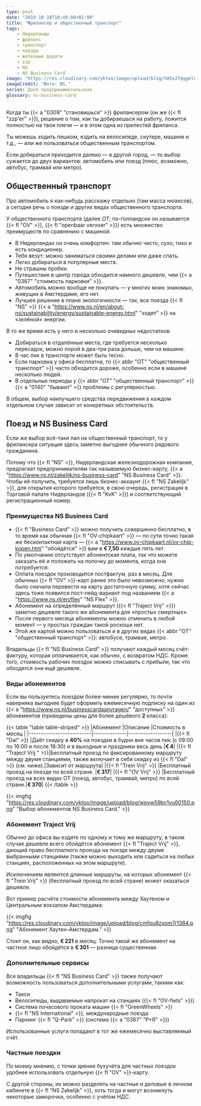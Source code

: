 ```yaml
---
type: post
date: "2019-10-18T10:48:08+02:00"
title: "Фрилансер и общественный транспорт"
tags:
    - Нидерланды
    - фриланс
    - транспорт
    - поезда
    - железные дороги
    - zzp
    - NS
    - NS Business Card
image: "https://res.cloudinary.com/yktoo/image/upload/blog/h85x2fqqgel61721.jpg"
imageCredit: "Фото: NS."
series: Доля предпринимательская
glossary: ns-business-card
---
```


Когда ты {{< a "0309" "становишься" >}} фрилансером (он же {{< fl "zzp'er" >}}), решение о том, как ты добираешься на работу, ложится полностью на твои плечи — и в этом одна из прелестей фриланса.

Ты можешь ходить пешком, ездить на велосипеде, скутере, машине и т.д., — или же пользоваться общественным транспортом.

<!--more-->

Если добираться приходится далеко — в другой город, — то выбор сужается до двух вариантов: автомобиль или поезд (плюс, возможно, автобус, трамвай или метро).

## Общественный транспорт

Про автомобиль я как-нибудь расскажу отдельно (там масса нюансов), а сегодня речь о поезде и других видах общественного транспорта.

У общественного транспорта (далее *ОТ*; по-голландски он называется {{< fl "OV" >}}, {{< fl "openbaar vervoer" >}}) есть множество преимуществ по сравнению с машиной:

* В Нидерландах он очень комфортен: там *обычно* чисто, сухо, тихо и есть кондиционер.
* Тебя везут: можно заниматься своими делами или даже спать.
* Легко добираться в популярные места.
* Не страшны пробки.
* Путешествие в центр города обходится намного дешевле, чем {{< a "0367" "стоимость парковки" >}}.
* Автомобиль можно вообще не покупать — у многих моих знакомых, живущих в Амстердаме, его нет.
* Лучшее решение в плане экологичности — так, все поезда {{< fl "NS" >}} {{< a "https://www.ns.nl/en/about-ns/sustainability/energy/sustainable-energy.html" "ходят" >}} на «зелёной» энергии.

В то же время есть у него и несколько очевидных недостатков:

* Добираться в отдалённые места, где требуется несколько пересадок, можно порой в два-три раза дольше, чем на машине.
* В час пик в транспорте может быть тесно.
* Если парковка у офиса бесплатна, то {{< abbr "ОТ" "общественный транспорт" >}} часто обходится дороже, особенно если в машине несколько людей.
* В отдельные периоды у {{< abbr "ОТ" "общественный транспорт" >}} {{< a "0140" "бывают" >}} проблемы с регулярностью.

В общем, выбор наилучшего средства передвижения в каждом отдельном случае зависит от конкретных обстоятельств.

## Поезд и NS Business Card

Если же выбор всё-таки пал на общественный транспорт, то у фрилансера ситуация здесь заметно выгоднее обычного рядового гражданина.

Потому что {{< fl "NS" >}}, Нидерландская железнодорожная компания, предлагает предпринимателям так называемую бизнес-карту, {{< a "https://www.ns.nl/zakelijk/ns-business-card" "NS Business Card" >}}. Чтобы её получить, требуется лишь бизнес-аккаунт {{< fl "NS Zakelijk" >}}, для открытия которого требуется, в свою очередь, регистрация в Торговой палате Нидерландов ({{< fl "KvK" >}}) и соответствующий регистрационный номер.

### Преимущества NS Business Card

* {{< fl "Business Card" >}} можно получить совершенно бесплатно, в то время как обычная {{< fl "OV-chipkaart" >}} — по сути точно такая же бесконтактная карта — {{< a "https://www.ov-chipkaart.nl/ov-chip-kopen.htm" "обойдётся" >}} вам в **€ 7,50** каждые пять лет.
* По умолчанию отсутствует абонентская плата, так что можете заказать её и положить на полочку до момента, когда она потребуется.
* Оплата поездок производится постфактум, раз в месяц. Для обычных {{< fl "OV" >}}-карт ранее это было невозможно, нужно было сначала перевести на карту достаточную сумму, хотя сейчас здесь тоже появился пост-пейд-вариант под названием {{< a "https://www.ns.nl/en/flex" "NS Flex" >}}.
* Абонемент на определённый маршрут ({{< fl "Traject Vrij" >}}) заметно дешевле такого же абонемента для «простых смертных».
* После первого месяца абонементы можно отменить в любой момент — у простых граждан такой роскоши нет.
* Этой же картой можно пользоваться и в других видах {{< abbr "ОТ" "общественный транспорт" >}}: автобусе, трамвае, метро.

Владельцы {{< fl "NS Business Card" >}} получают каждый месяц счёт-фактуру, которая оплачивается, как обычно, с возвратом НДС. Кроме того, стоимость рабочих поездок можно списывать с прибыли, так что обходятся они ещё дешевле.

### Виды абонементов

Если вы пользуетесь поездом более-менее регулярно, то почти наверняка выгоднее будет оформить ежемесячную подписку на один из {{< a "https://www.ns.nl/businesscardaanvragen/" "доступных" >}} абонементов (приведены цены для более дешёвого **2** класса):

{{< table "table table-striped" >}}
|Абонемент                 |Описание      |Стоимость в месяц |
|--------------------------|--------------|------------------|
|{{< fl "Dal" >}}          |Даёт скидку в **40%** на поездки в будни вне часов пик (с 09:00 по 16:00 и после 18:30) и в выходные и праздники весь день.|**€ 4**|
|{{< fl "Traject Vrij " >}}|Бесплатный проезд по фиксированному маршруту между двумя станциями, также включает в себя скидку из {{< fl "Dal" >}} (см. ниже).|Зависит от маршрута|
|{{< fl "Trein Vrij" >}}   |Бесплатный проезд на поезде по всей стране.                                        |**€ 317**|
|{{< fl "OV Vrij" >}}      |Бесплатный проезд на всех видах ОТ (поезд, автобус, трамвай, метро) по всей стране.|**€ 370**|
{{< /table >}}

{{< imgfig "https://res.cloudinary.com/yktoo/image/upload/blog/wpyw59bv1yu60150.png" "Выбор абонементов NS Business Card." >}}

### Абонемент Traject Vrij

Обычно до офиса вы ездите по одному и тому же маршруту, в таком случае дешевле всего обойдётся абонемент {{< fl "Traject Vrij" >}}, дающий право бесплатного проезда на поезде между двумя выбранными станциями (также можно выходить или садиться на любых станциях, расположенных на этом маршруте).

Исключением являются длинные маршруты, на которых абонемент {{< fl "Trein Vrij" >}} (бесплатный проезд по всей стране) может оказаться дешевле.

Вот пример расчёта стоимости абонемента между Хаутеном и Центральным вокзалом Амстердама:

{{< imgfig "https://res.cloudinary.com/yktoo/image/upload/blog/cmfpu8zxom7r1384.png" "Абонемент Хаутен-Амстердам." >}}

Стоит он, как видно, **€ 221** в месяц. Точно такой же абонемент на частное лицо обойдётся в **€ 301** — разница существенная.

### Дополнительные сервисы

Все владельцы {{< fl "NS Business Card" >}} также получают возможность пользоваться дополнительными услугами, такими как:

* Такси
* Велосипеды, выдаваемые напрокат на станциях ({{< fl "OV-fiets" >}})
* Система почасового проката машин {{< fl "GreenWheels" >}}
* {{< fl "NS International" >}}, международные поезда
* Паркинг {{< fl "Q-Park" >}} (система {{< a "0367" "P+R" >}})

Использованные услуги попадают в тот же ежемесячно выставляемый счёт.

### Частные поездки

По моему мнению, с точки зрения бухучёта для частных поездок удобнее использовать отдельную {{< fl "OV" >}}-карту.

С другой стороны, их можно разделять на частные и деловые в личном кабинете в {{< fl "NS Zakelijk" >}}, хоть тогда и могут возникнуть некоторые заморочки, особенно с учётом НДС.
